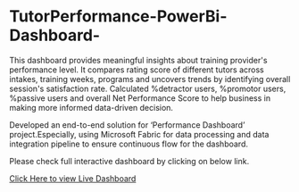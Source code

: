 # TutorPerformance-PowerBi-Dashboard-

This dashboard provides meaningful insights about training provider's performance level. It compares rating score of different tutors across intakes, training weeks, programs and uncovers trends by identifying overall session's satisfaction rate. Calculated %detractor users, %promotor users, %passive users and overall Net Performance Score to help business in making more informed data-driven decision.

Developed an end-to-end solution for ‘Performance Dashboard’ project.Especially, using Microsoft Fabric for data processing and data integration pipeline to ensure continuous flow for the dashboard.


Please check full interactive dashboard by clicking on below link.


[Click Here to view Live Dashboard](https://app.powerbi.com/view?r=eyJrIjoiMDA3MjJjODktYmQwYy00OWQ5LTk2ZjYtN2M4ZmJhM2E5MzUyIiwidCI6ImE4ZDQ4NGQ1LTI5OGUtNDgyMy04NjQ5LWI1MDk0MzM0ODlmZiJ9)
